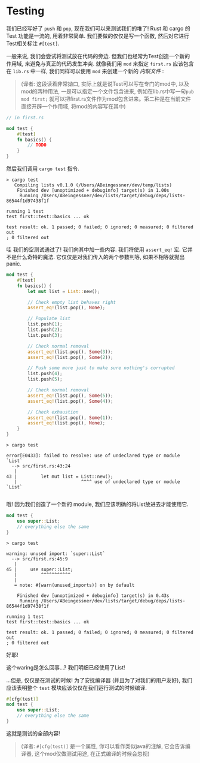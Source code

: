 # Testing

我们已经写好了 `push` 和 `pop`, 现在我们可以来测试我们的堆了! Rust 和 cargo 的 Test 功能是一流的, 用着非常简单. 我们要做的仅仅是写一个函数, 然后对它进行Test相关标注
`#[test]`.

一般来说, 我们会尝试将测试放在代码的旁边. 但我们也经常为Test创造一个新的作用域, 来避免与真正的代码发生冲突. 就像我们用 `mod` 来指定
`first.rs` 应该包含在 `lib.rs` 中一样, 我们同样可以使用 `mod` 来创建一个新的 *内联文件* :

>(译者: 这段读着非常拗口, 实际上就是说Test可以写在专门的mod中, 以及mod的两种用法, 一是可以指定一个文件包含进来, 例如在lib.rs中写一句`pub mod first;` 就可以把first.rs文件作为mod包含进来。第二种是在当前文件直接开辟一个作用域, 将mod的内容写在其中)


```rust ,ignore
// in first.rs

mod test {
    #[test]
    fn basics() {
        // TODO
    }
}
```

然后我们调用 `cargo test` 指令.

```text
> cargo test
   Compiling lists v0.1.0 (/Users/ABeingessner/dev/temp/lists)
    Finished dev [unoptimized + debuginfo] target(s) in 1.00s
     Running /Users/ABeingessner/dev/lists/target/debug/deps/lists-86544f1d97438f1f

running 1 test
test first::test::basics ... ok

test result: ok. 1 passed; 0 failed; 0 ignored; 0 measured; 0 filtered out
; 0 filtered out
```

哇 我们的空测试通过了! 我们向其中加一些内容. 我们将使用 `assert_eq!` 宏. 它并不是什么奇特的魔法. 它仅仅是对我们传入的两个参数判等, 如果不相等就抛出panic. 

```rust ,ignore
mod test {
    #[test]
    fn basics() {
        let mut list = List::new();

        // Check empty list behaves right
        assert_eq!(list.pop(), None);

        // Populate list
        list.push(1);
        list.push(2);
        list.push(3);

        // Check normal removal
        assert_eq!(list.pop(), Some(3));
        assert_eq!(list.pop(), Some(2));

        // Push some more just to make sure nothing's corrupted
        list.push(4);
        list.push(5);

        // Check normal removal
        assert_eq!(list.pop(), Some(5));
        assert_eq!(list.pop(), Some(4));

        // Check exhaustion
        assert_eq!(list.pop(), Some(1));
        assert_eq!(list.pop(), None);
    }
}
```

```text
> cargo test

error[E0433]: failed to resolve: use of undeclared type or module `List`
  --> src/first.rs:43:24
   |
43 |         let mut list = List::new();
   |                        ^^^^ use of undeclared type or module `List`


```

哦! 因为我们创造了一个新的 module, 我们应该明确的将List放进去才能使用它.

```rust ,ignore
mod test {
    use super::List;
    // everything else the same
}
```

```text
> cargo test

warning: unused import: `super::List`
  --> src/first.rs:45:9
   |
45 |     use super::List;
   |         ^^^^^^^^^^^
   |
   = note: #[warn(unused_imports)] on by default

    Finished dev [unoptimized + debuginfo] target(s) in 0.43s
     Running /Users/ABeingessner/dev/lists/target/debug/deps/lists-86544f1d97438f1f

running 1 test
test first::test::basics ... ok

test result: ok. 1 passed; 0 failed; 0 ignored; 0 measured; 0 filtered out
; 0 filtered out
```

好耶!

这个waring是怎么回事...? 我们明细已经使用了List!

...但是, 仅仅是在测试的时候! 为了安抚编译器 (并且为了对我们的用户友好), 我们应该表明整个 `test` 模块应该仅仅在我们运行测试的时候编译.


```rust ,ignore
#[cfg(test)]
mod test {
    use super::List;
    // everything else the same
}
```

这就是测试的全部内容!

>(译者: `#[cfg(test)]` 是一个属性, 你可以看作类似java的注解, 它会告诉编译器, 这个mod仅做测试用途, 在正式编译的时候会忽视)